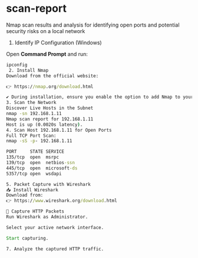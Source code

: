 # scan-report
Nmap scan results and analysis for identifying open ports and potential security risks on a local network
 1. Identify IP Configuration (Windows)

Open **Command Prompt** and run:

```cmd
ipconfig
 2. Install Nmap
Download from the official website:

👉 https://nmap.org/download.html

✔️ During installation, ensure you enable the option to add Nmap to your system PATH.
3. Scan the Network
Discover Live Hosts in the Subnet
nmap -sn 192.168.1.11
Nmap scan report for 192.168.1.11
Host is up (0.0020s latency).
4. Scan Host 192.168.1.11 for Open Ports
Full TCP Port Scan:
nmap -sS -p- 192.168.1.11

PORT     STATE SERVICE
135/tcp  open  msrpc
139/tcp  open  netbios-ssn
445/tcp  open  microsoft-ds
5357/tcp open  wsdapi

5. Packet Capture with Wireshark
📥 Install Wireshark
Download from:
👉 https://www.wireshark.org/download.html

🧪 Capture HTTP Packets
Run Wireshark as Administrator.

Select your active network interface.

Start capturing.

7. Analyze the captured HTTP traffic.
